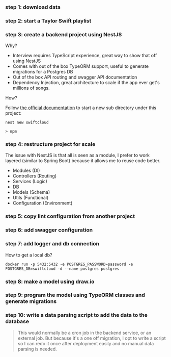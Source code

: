 ### step 1: download data

### step 2: start a Taylor Swift playlist

### step 3: create a backend project using NestJS

Why?

- Interview requires TypeScript experience, great way to show that off using NestJS
- Comes with out of the box TypeORM support, useful to generate migrations for a Postgres DB
- Out of the box API routing and swagger API documentation
- Dependency Injection, great architecture to scale if the app ever get's millions of songs.

How?

Follow [the official documentation](https://docs.nestjs.com/first-steps) to start a new sub directory under this project:

```
nest new swiftcloud

> npm
```

### step 4: restructure project for scale

The issue with NestJS is that all is seen as a module, I prefer to work layered (similar to Spring Boot) because it allows me to reuse code better.

- Modules (DI)
- Controllers (Routing)
- Services (Logic)
- DB
- Models (Schema)
- Utils (Functional)
- Configuration (Environment)

### step 5: copy lint configuration from another project

### step 6: add swagger configuration

### step 7: add logger and db connection

How to get a local db?

```
docker run -p 5432:5432 -e POSTGRES_PASSWORD=password -e POSTGRES_DB=swiftcloud -d --name postgres postgres
```

### step 8: make a model using draw.io

### step 9: program the model using TypeORM classes and generate migrations

### step 10: write a data parsing script to add the data to the database

> This would normally be a cron job in the backend service, or an external job. But because it's a one off migration, I opt to write a script so I can redo it once after deployment easily and no manual data parsing is needed.


